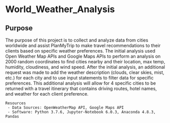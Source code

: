 # World_Weather_Analysis

## Purpose

The purpose of this project is to collect and analyze data from cities worldwide and assist PlanMyTrip to make travel recommendations to their clients based on specific weather preferences. The initial analysis used Open Weather Map APIs and Google Maps APIs to perform an analysis on 2000 random coordinates to find cities nearby and their location, max temp, humidity, cloudiness, and wind speed. After the initial analysis, an additional request was made to add the weather description (clouds, clear skies, mist, etc.) for each city and to use input statements to filter data for specific preferences. This additional analysis will allow for 4 specific cities to be returned with a travel itinerary that contains driving routes, hotel names, and weather for each client preference.

    Resources
     - Data Sources: OpenWeatherMap API, Google Maps API
     - Software: Python 3.7.6, Jupyter-Notebook 6.0.3, Anaconda 4.8.3, Pandas
